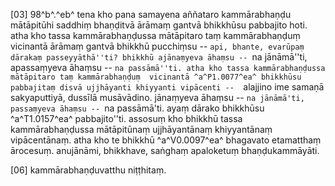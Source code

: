 [03] 98^b^.^eb^ tena kho pana samayena aññataro kammārabhaṇḍu mātāpitūhi saddhiṃ bhaṇḍitvā ārāmaṃ  gantvā bhikkhūsu pabbajito hoti. atha kho tassa kammārabhaṇḍussa mātāpitaro taṃ  kammārabhaṇḍuṃ vicinantā ārāmaṃ gantvā bhikkhū pucchiṃsu -- ``api, bhante, evarūpaṃ  dārakaṃ passeyyāthā''ti? bhikkhū ajānaṃyeva āhaṃsu -- ``na jānāmā''ti, apassaṃyeva  āhaṃsu -- ``na passāmā''ti. atha kho tassa kammārabhaṇḍussa mātāpitaro taṃ kammārabhaṇḍuṃ  vicinantā ^a^P1.0077^ea^ bhikkhūsu pabbajitaṃ disvā ujjhāyanti khiyyanti vipācenti --  ``alajjino ime samaṇā sakyaputtiyā, dussīlā musāvādino. jānaṃyeva āhaṃsu --  `na jānāmā'ti, passaṃyeva āhaṃsu -- `na passāmā'ti. ayaṃ dārako bhikkhūsu  ^a^T1.0157^ea^ pabbajito''ti. assosuṃ kho bhikkhū tassa kammārabhaṇḍussa mātāpitūnaṃ ujjhāyantānaṃ  khiyyantānaṃ vipācentānaṃ. atha kho te bhikkhū ^a^V0.0097^ea^ bhagavato etamatthaṃ ārocesuṃ.  anujānāmi, bhikkhave, saṅghaṃ apaloketuṃ bhaṇḍukammāyāti.

[06] kammārabhaṇḍuvatthu niṭṭhitaṃ.